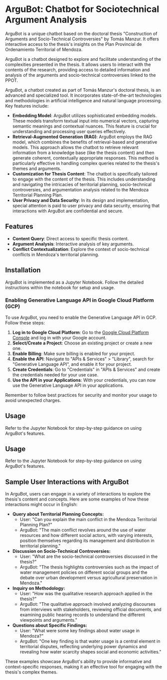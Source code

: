 # ArguBot: Chatbot for Sociotechnical Argument Analysis

ArguBot is a unique chatbot based on the doctoral thesis "Construction of Arguments and Socio-Technical Controversies" by Tomás Manzur. It offers interactive access to the thesis's insights on the Plan Provincial de Ordenamiento Territorial of Mendoza.

ArguBot is a chatbot designed to explore and facilitate understanding of the complexities presented in the thesis. It allows users to interact with the contents of the research, providing access to detailed information and analysis of the arguments and socio-technical controversies linked to the PPOT.

ArguBot, a chatbot created as part of Tomás Manzur's doctoral thesis, is an advanced and specialized tool. It incorporates state-of-the-art technologies and methodologies in artificial intelligence and natural language processing. Key features include:

- **Embedding Model**: ArguBot utilizes sophisticated embedding models. These models transform textual input into numerical vectors, capturing semantic meanings and contextual nuances. This feature is crucial for understanding and processing user queries effectively.
- **Retrieval-Augmented Generation (RAG)**: ArguBot employs the RAG model, which combines the benefits of retrieval-based and generative models. This approach allows the chatbot to retrieve relevant information from a knowledge base (like the thesis content) and then generate coherent, contextually appropriate responses. This method is particularly effective in handling complex queries related to the thesis's themes and arguments.
- **Customization for Thesis Content**: The chatbot is specifically tailored to engage with the content of the thesis. This includes understanding and navigating the intricacies of territorial planning, socio-technical controversies, and argumentation analysis related to the Mendoza Territorial Planning Plan.
- **User Privacy and Data Security**: In its design and implementation, special attention is paid to user privacy and data security, ensuring that interactions with ArguBot are confidential and secure.

## Features
- **Content Query**: Direct access to specific thesis content.
- **Argument Analysis**: Interactive analysis of key arguments.
- **Conflict Contextualization**: Explore the context of socio-technical conflicts in Mendoza's territorial planning.

## Installation
ArguBot is implemented as a Jupyter Notebook. Follow the detailed instructions within the notebook for setup and usage.

### Enabling Generative Language API in Google Cloud Platform (GCP)
To use ArguBot, you need to enable the Generative Language API in GCP. Follow these steps:
1. **Log in to Google Cloud Platform**: Go to the [Google Cloud Platform Console](https://console.cloud.google.com/) and log in with your Google account.
2. **Select/Create a Project**: Choose an existing project or create a new one.
3. **Enable Billing**: Make sure billing is enabled for your project.
4. **Enable the API**: Navigate to "APIs & Services" > "Library", search for "Generative Language API", and enable it for your project.
5. **Create Credentials**: Go to "Credentials" in "APIs & Services" and create the credentials needed for your use case.
6. **Use the API in your Applications**: With your credentials, you can now use the Generative Language API in your applications.

Remember to follow best practices for security and monitor your usage to avoid unexpected charges.

## Usage
Refer to the Jupyter Notebook for step-by-step guidance on using ArguBot's features.

## Usage
Refer to the Jupyter Notebook for step-by-step guidance on using ArguBot's features.

## Sample User Interactions with ArguBot

In ArguBot, users can engage in a variety of interactions to explore the thesis's content and concepts. Here are some examples of how these interactions might occur in English:

- **Query about Territorial Planning Concepts:**
    - User: "Can you explain the main conflict in the Mendoza Territorial Planning Plan?"
    - ArguBot: "The main conflict revolves around the use of water resources and how different social actors, with varying interests, position themselves regarding its management and distribution in territorial planning."
- **Discussion on Socio-Technical Controversies:**
    - User: "What are the socio-technical controversies discussed in the thesis?"
    - ArguBot: "The thesis highlights controversies such as the impact of water management policies on different social groups and the debate over urban development versus agricultural preservation in Mendoza."
- **Inquiry on Methodology:**
    - User: "How was the qualitative research approach applied in the thesis?"
    - ArguBot: "The qualitative approach involved analyzing discourses from interviews with stakeholders, reviewing official documents, and examining public hearing records to understand the different viewpoints and arguments."
- **Questions about Specific Findings:**
    - User: "What were some key findings about water usage in Mendoza?"
    - ArguBot: "One key finding is that water usage is a central element in territorial disputes, reflecting underlying power dynamics and revealing how water scarcity shapes social and economic activities."
    
These examples showcase ArguBot's ability to provide informative and context-specific responses, making it an effective tool for engaging with the thesis's complex themes.